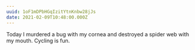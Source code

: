 ```yaml
---
uuid: 1oF1mDPbHGqIzitYtnKnbw28jJs
date: 2021-02-09T10:48:00.000Z
---
```


Today I murdered a bug with my cornea and destroyed a spider web with my mouth. Cycling is fun.
